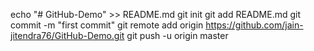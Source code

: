 echo "# GitHub-Demo" >> README.md git init git add README.md git commit -m "first commit" git remote add origin https://github.com/jain-jitendra76/GitHub-Demo.git git push -u origin master
